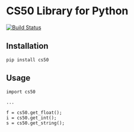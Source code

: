 # CS50 Library for Python

[![Build Status](https://travis-ci.com/cs50/python-cs50.svg?branch=master)](https://travis-ci.org/cs50/python-cs50)

## Installation

```
pip install cs50
```

## Usage

```
import cs50

...

f = cs50.get_float();
i = cs50.get_int();
s = cs50.get_string();
```
